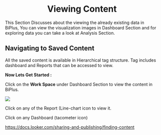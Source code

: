 


<center><h1>Viewing Content</h1></center>

This Section Discusses about the viewing the already existing data in BiPlus, You can view the visualization images in Dashboard Section and for exploring data you can take a look at Analysis Section.

## Navigating to Saved Content 

All the saved content is available in Hierarchical tag structure. Tag includes dashboard and Reports that can be accessed to view.

**Now Lets Get Started :**

Click on the **Work Space** under Dashboard Section to view the content in BiPlus.

![
](https://raw.githubusercontent.com/sv18042016/fp1/980dfc884f8704e935002d0a97ed903510de517e/images/view_list.png)

Click on any of the Report (Line-chart icon to view it.

Click on any Dashboard (tacometer icon) 





https://docs.looker.com/sharing-and-publishing/finding-content
<!--stackedit_data:
eyJoaXN0b3J5IjpbLTEzMjA3ODc1OSwxMDA2ODgwODY2LDEyOD
Q1NzQ0NTcsMjAwMTE2Mjk3OCwtMTEwMTA4ODk3MiwxNTczOTQ1
NTcwXX0=
-->